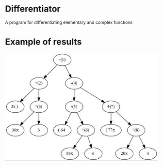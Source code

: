 # Differentiator
A program for differentiating elementary and complex functions
# Example of results
![Image alt](https://github.com/SokolovVadim/IndustrialProgramming/blob/master/Differentiator/Level%208.jpeg)
